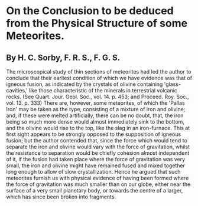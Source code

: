 # On the Conclusion to be deduced from the Physical Structure of some Meteorites.

## By H. C. Sorby, F. R. S., F. G. S.

The microscopical study of thin sections of meteorites had led the author to conclude that their earliest condition of which we have evidence was that of igneous fusion, as indicated by the crystals of olivine containing 'glass-cavities,' like those characteristic of the minerals in terrestrial volcanic rocks. (See Quart. Jour. Geol. Soc., vol. 14. p. 453; and Proceed. Roy. Soc., vol. 13. p. 333) There are, however, some meteorites, of which the 'Pallas Iron' may be taken as the type, consisting of a mixture of iron and olivine; and, if these were melted artificially, there can be no doubt, that, the iron being so much more dense would almost immediately sink to the bottom, and the olivine would rise to the top, like the slag in an iron-furnace. This at first sight appears to be strongly opposed to the supposition of igneous fusion; but the author contended that, since the force which would tend to separate the iron and olivine would vary with the force of gravitation, whilst the resistance to separation would be chiefly cohesion almost independent of it, if the fusion had taken place where the force of gravitation was very small, the iron and olivine might have remained fused and mixed together long enough to allow of slow crystallization. Hence he argued that such meteorites furnish us with physical evidence of having been formed where the force of gravitation was much smaller than on our globe, either near the surface of a very small planetary body, or towards the centre of a larger, which has since been broken into fragments.
